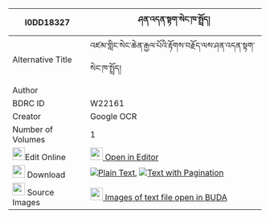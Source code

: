 |I0DD18327|ཤན་འདན་སྟག་སེང་ཁ་སྤྲོད། 
| --- | --- 
|Alternative Title |འཛམ་གླིང་སེང་ཆེན་རྒྱལ་པོའི་རྟོགས་བརྗོད་ལས་ཤན་འདན་སྟག་སེང་ཁ་སྤྲོད།
|Author | 
|BDRC ID | W22161
|Creator | Google OCR
|Number of Volumes| 1
|<img width="25" src="https://img.icons8.com/color/25/000000/edit-property.png">Edit Online| [<img width="25" src="https://avatars.githubusercontent.com/u/45091458?s=200&v=4"> Open in Editor](http://editor.openpecha.org/I0DD18327)
|<img width="25" src="https://img.icons8.com/fluent/48/000000/download-2.png"/>  Download | [![](https://img.icons8.com/color/20/000000/txt.png)Plain Text](https://github.com/Openpecha/I0DD18327/releases/download/v2/shen_den_tak_seng_khatro_plain_I0DD18327.zip), [![](https://img.icons8.com/color/20/000000/txt.png)Text with Pagination](https://github.com/Openpecha/I0DD18327/releases/download/v2/shen_den_tak_seng_khatro_pages_I0DD18327.zip)
|<img width="25" src="https://img.icons8.com/plasticine/100/000000/pictures-folder.png"/>  Source Images | [<img width="25" src="https://library.bdrc.io/icons/BUDA-small.svg"> Images of text file open in BUDA](https://library.bdrc.io/show/bdr:W22161)